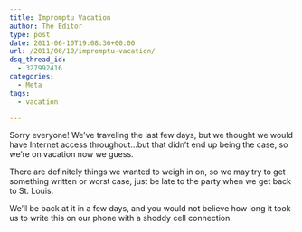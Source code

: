 ```yaml
---
title: Impromptu Vacation
author: The Editor
type: post
date: 2011-06-10T19:08:36+00:00
url: /2011/06/10/impromptu-vacation/
dsq_thread_id:
  - 327992416
categories:
  - Meta
tags:
  - vacation

---
```

Sorry everyone! We&#8217;ve traveling the last few days, but we thought we would have Internet access throughout&#8230;but that didn&#8217;t end up being the case, so we&#8217;re on vacation now we guess.

There are definitely things we wanted to weigh in on, so we may try to get something written or worst case, just be late to the party when we get back to St. Louis. 

We&#8217;ll be back at it in a few days, and you would not believe how long it took us to write this on our phone with a shoddy cell connection.